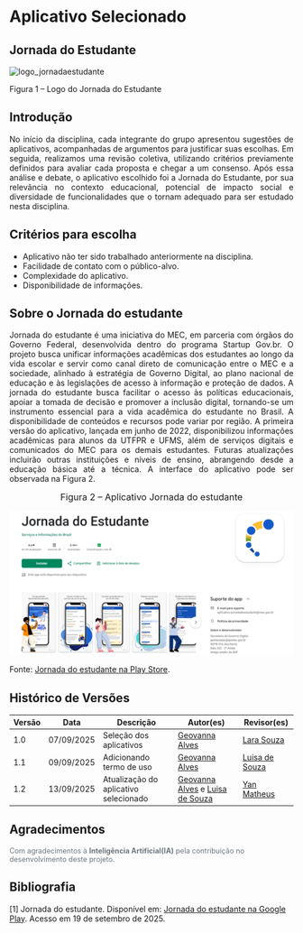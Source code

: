 # Aplicativo Selecionado

## Jornada do Estudante

![logo_jornadaestudante](https://i.postimg.cc/7Y3y8CPW/jornada-do-est-removebg-preview.png)

Figura 1 – Logo do Jornada do Estudante

## Introdução

<div style="text-align: justify;">
No início da disciplina, cada integrante do grupo apresentou sugestões de aplicativos, acompanhadas de argumentos para justificar suas escolhas. Em seguida, realizamos uma revisão coletiva, utilizando critérios previamente definidos para avaliar cada proposta e chegar a um consenso. Após essa análise e debate, o aplicativo escolhido foi a Jornada do Estudante, por sua relevância no contexto educacional, potencial de impacto social e diversidade de funcionalidades que o tornam adequado para ser estudado nesta disciplina.
</div>

## Critérios para escolha

- Aplicativo não ter sido trabalhado anteriormente na disciplina.
- Facilidade de contato com o público-alvo.
- Complexidade do aplicativo.
- Disponibilidade de informações.

## Sobre o Jornada do estudante

<div style="text-align: justify;">
Jornada do estudante é uma iniciativa do MEC, em parceria com órgãos do Governo Federal, desenvolvida dentro do programa Startup Gov.br. O projeto busca unificar informações acadêmicas dos estudantes ao longo da vida escolar e servir como canal direto de comunicação entre o MEC e a sociedade, alinhado à estratégia de Governo Digital, ao plano nacional de educação e às legislações de acesso à informação e proteção de dados. A jornada do estudante busca facilitar o acesso às políticas educacionais, apoiar a tomada de decisão e promover a inclusão digital, tornando-se um instrumento essencial para a vida acadêmica do estudante no Brasil. A disponibilidade de conteúdos e recursos pode variar por região.
A primeira versão do aplicativo, lançada em junho de 2022, disponibilizou informações acadêmicas para alunos da UTFPR e UFMS, além de serviços digitais e comunicados do MEC para os demais estudantes. Futuras atualizações incluirão outras instituições e níveis de ensino, abrangendo desde a educação básica até a técnica. A interface do aplicativo pode ser observada na Figura 2.
</div>

<font size="3"><p style="text-align: center">Figura 2 – Aplicativo Jornada do estudante </p></font>

![logo_Jornadaestudante](../img/jornadaestudanteplaystore.jpeg)

Fonte: [Jornada do estudante na Play Store](https://play.google.com/store/apps/details?id=br.gov.mec.jornada.estudante&hl=pt-BR).

## Histórico de Versões

| Versão | Data       | Descrição                             | Autor(es)                                                                                              | Revisor(es)                                      |
| ------ | ---------- | ------------------------------------- | ------------------------------------------------------------------------------------------------------ | ------------------------------------------------ |
| 1.0    | 07/09/2025 | Seleção dos aplicativos               | [Geovanna Alves](https://github.com/GeovannaUmbelino)                                                  | [Lara Souza](https://github.com/mel14-hub)       |
| 1.1    | 09/09/2025 | Adicionando termo de uso              | [Geovanna Alves](https://github.com/GeovannaUmbelino)                                                  | [Luisa de Souza](https://github.com/luisa12ll)   |
| 1.2    | 13/09/2025 | Atualização do aplicativo selecionado | [Geovanna Alves](https://github.com/GeovannaUmbelino) e [Luisa de Souza](https://github.com/luisa12ll) | [Yan Matheus](https://github.com/Yanmatheus0812) |

## Agradecimentos

<div style="text-align:left; font-size:0.9em; color:#6c757d; margin-top:1em;">
  Com agradecimentos à <b>Inteligência Artificial(IA)</b> pela contribuição no desenvolvimento deste projeto.
</div>



## Bibliografia

[1] Jornada do estudante. Disponível em: [Jornada do estudante na Google Play](https://play.google.com/store/apps/details?id=br.gov.mec.jornada.estudante&hl=pt-BR). Acesso em 19 de setembro de 2025.
